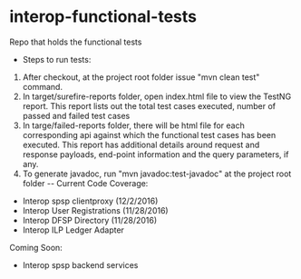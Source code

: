 # interop-functional-tests
Repo that holds the functional tests


- Steps to run tests:
1. After checkout, at the project root folder issue "mvn clean test" command.
2. In target/surefire-reports folder, open index.html file to view the TestNG report. This report lists out the total test cases executed, number of passed and failed test cases
3. In targe/failed-reports folder, there will be html file for each corresponding api against which the functional test cases has been executed. This report has additional details around request and response payloads, end-point information and the query parameters, if any.
4. To generate javadoc, run "mvn javadoc:test-javadoc" at the project root folder
--
Current Code Coverage:
  - Interop spsp clientproxy (12/2/2016)
  - Interop User Registrations (11/28/2016)
  - Interop DFSP Directory (11/28/2016)
  - Interop ILP Ledger Adapter
  
Coming Soon:
  - Interop spsp backend services
